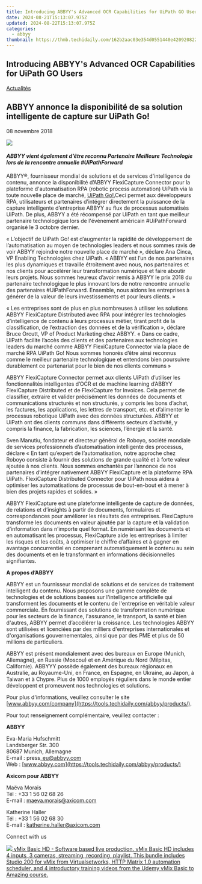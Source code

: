 ```yaml
---
title: Introducing ABBYY's Advanced OCR Capabilities for UiPath GO Users
date: 2024-08-21T15:13:07.975Z
updated: 2024-08-22T15:13:07.975Z
categories:
  - abbyy
thumbnail: https://thmb.techidaily.com/162b2aac03e354d0551440e420920822fdecda6764b32f863c3da9da1ce561fb.jpg
---
```


## Introducing ABBYY's Advanced OCR Capabilities for UiPath GO Users

[Actualités](https://tools.techidaily.com/abbyy/products/)

## ABBYY annonce la disponibilité de sa solution intelligente de capture sur UiPath Go!

08 novembre 2018

![](https://content.abbyy.com/-/media/project/abbyy/abbyy/branchtemplates/shutterstock_1272462163_1296-x-729.jpg?h=729&iar=0&w=1296)

#### _ABBYY vient également d’être reconnu Partenaire Meilleure Technologie lors de la rencontre annuelle #UiPathForward_

  
ABBYY®, fournisseur mondial de solutions et de services d'intelligence de contenu, annonce la disponibilité d’ABBYY FlexiCapture Connector pour la plateforme d'automatisation RPA (robotic process automation) UiPath via la toute nouvelle place de marché, [UiPath Go!.](https://go.uipath.com/component/abbyy-flexicapture-connector-for-uipath-31cc20 "UiPath Go!")Ceci permet aux développeurs RPA, utilisateurs et partenaires d’intégrer directement la puissance de la capture intelligente d’entreprise ABBYY au flux de processus automatisés UiPath. De plus, ABBYY a été récompensé par UiPath en tant que meilleur partenaire technologique lors de l'événement américain #UiPathForward organisé le 3 octobre dernier.

« L’objectif de UiPath Go! est d’augmenter la rapidité de développement de l’automatisation au moyen de technologies leaders et nous sommes ravis de voir ABBYY rejoindre notre nouvelle place de marché », déclare Ana Cinca, VP Enabling Technologies chez UiPath. « ABBYY est l’un de nos partenaires les plus dynamiques et travaille étroitement avec nous, nos partenaires et nos clients pour accélérer leur transformation numérique et faire aboutir leurs projets. Nous sommes heureux d’avoir remis à ABBYY le prix 2018 du partenaire technologique le plus innovant lors de notre rencontre annuelle des partenaires #UiPathForward. Ensemble, nous aidons les entreprises à générer de la valeur de leurs investissements et pour leurs clients. »

« Les entreprises sont de plus en plus nombreuses à utiliser les solutions ABBYY FlexiCapture Distributed avec RPA pour intégrer les technologies d’intelligence de contenu à leurs processus métier, tirant profit de la classification, de l’extraction des données et de la vérification », déclare Bruce Orcutt, VP of Product Marketing chez ABBYY. « Dans ce cadre, UiPath facilite l’accès des clients et des partenaires aux technologies leaders du marché comme ABBYY FlexiCapture Connector via la place de marché RPA UiPath Go! Nous sommes honorés d’être ainsi reconnus comme le meilleur partenaire technologique et entendons bien poursuivre durablement ce partenariat pour le bien de nos clients communs »

ABBYY FlexiCapture Connector permet aux clients UiPath d’utiliser les fonctionnalités intelligentes d’OCR et de machine learning d’ABBYY FlexiCapture Distributed et de FlexiCapture for Invoices. Cela permet de classifier, extraire et valider précisément les données de documents et communications structurés et non structurés, y compris les bons d’achat, les factures, les applications, les lettres de transport, etc. et d’alimenter le processus robotique UiPath avec des données structurées. ABBYY et UiPath ont des clients communs dans différents secteurs d’activité, y compris la finance, la fabrication, les sciences, l’énergie et la santé.

Sven Manutiu, fondateur et directeur général de Roboyo, société mondiale de services professionnels d’automatisation intelligente des processus, déclare « En tant qu’expert de l’automatisation, notre approche chez Roboyo consiste à fournir des solutions de grande qualité et à forte valeur ajoutée à nos clients. Nous sommes enchantés par l’annonce de nos partenaires d’intégrer nativement ABBYY FlexiCapture et la plateforme RPA UiPath. FlexiCapture Distributed Connector pour UiPath nous aidera à optimiser les automatisations de processus de bout-en-bout et à mener à bien des projets rapides et solides. »

ABBYY FlexiCapture est une plateforme intelligente de capture de données, de relations et d’insights à partir de documents, formulaires et correspondances pour améliorer les résultats des entreprises. FlexiCapture transforme les documents en valeur ajoutée par la capture et la validation d’information dans n’importe quel format. En numérisant les documents et en automatisant les processus, FlexiCapture aide les entreprises à limiter les risques et les coûts, à optimiser le chiffre d’affaires et à gagner en avantage concurrentiel en comprenant automatiquement le contenu au sein des documents et en le transformant en informations décisionnelles signifiantes.

  
**A propos d’ABBYY**

ABBYY est un fournisseur mondial de solutions et de services de traitement intelligent du contenu. Nous proposons une gamme complète de technologies et de solutions basées sur l'intelligence artificielle qui transforment les documents et le contenu de l'entreprise en véritable valeur commerciale. En fournissant des solutions de transformation numérique pour les secteurs de la finance, l'assurance, le transport, la santé et bien d'autres, ABBYY permet d’accélérer la croissance. Les technologies ABBYY sont utilisées et licenciées par des milliers d'entreprises internationales et d'organisations gouvernementales, ainsi que par des PME et plus de 50 millions de particuliers.

ABBYY est présent mondialement avec des bureaux en Europe (Munich, Allemagne), en Russie (Moscou) et en Amérique du Nord (Milpitas, Californie). ABBYYY possède également des bureaux régionaux en Australie, au Royaume-Uni, en France, en Espagne, en Ukraine, au Japon, à Taiwan et à Chypre. Plus de 1000 employés réguliers dans le monde entier développent et promeuvent nos technologies et solutions.

Pour plus d'informations, veuillez consulter le site [www.abbyy.com/company](https://tools.techidaily.com/abbyy/products/).

  
Pour tout renseignement complémentaire, veuillez contacter :

**ABBYY**

Eva-Maria Hufschmitt  
Landsberger Str. 300  
80687 Munich, Allemagne  
E-mail : press\_eu@abbyy.com  
Web : [www.abbyy.com](https://tools.techidaily.com/abbyy/products/)

**Axicom pour ABBYY**

Maëva Morais  
Tél : +33 1 56 02 68 26  
E-mail : [maeva.morais@axicom.com](https://tools.techidaily.com/abbyy/products/)

Katherine Haller  
Tél : +33 1 56 02 68 30  
E-mail : [katherine.haller@axicom.com](https://tools.techidaily.com/abbyy/products/)

Connect with us

<ins class="adsbygoogle"
     style="display:block"
     data-ad-format="autorelaxed"
     data-ad-client="ca-pub-7571918770474297"
     data-ad-slot="1223367746"></ins>



<ins class="adsbygoogle"
     style="display:block"
     data-ad-client="ca-pub-7571918770474297"
     data-ad-slot="8358498916"
     data-ad-format="auto"
     data-full-width-responsive="true"></ins>

<!-- affiliate ads begin -->
<a href="https://secure.2checkout.com/order/checkout.php?PRODS=4718728&QTY=1&AFFILIATE=108875&CART=1"> <img src="https://secure.avangate.com/images/merchant/ce9a6fb2becc2d235e62b125e9260102/products/vMixCallScreenshot1-large.jpg" border="0"> vMix Basic HD - Software based live production. vMix Basic HD includes 4 inputs, 3 cameras, streaming, recording, playlist. 
This bundle includes Studio 200 for vMix from Virtualsetworks, HTTP Matrix 1.0 automation scheduler, and 4 introductory training videos from the Udemy vMix Basic to Amazing course. </a>
<!-- affiliate ads end -->
